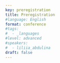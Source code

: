 ```yaml
---
key: preregistration 
title: Preregistration
#language: English
format: conference
#tags:
#  - _languages
#level: advanced
#speakers:
#  - liliia_abdulina
draft: false
---
```


